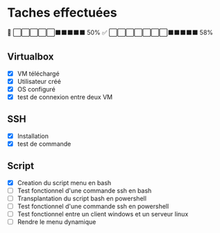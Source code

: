 # Taches effectuées
📅 
⬜⬜⬜⬜⬜⬛⬛⬛⬛⬛ 50%
✅
⬜⬜⬜⬜⬜⬜⬜⬛⬛⬛⬛⬛ 58%
## Virtualbox
  - [x] VM téléchargé
  - [x] Utilisateur créé
  - [x] OS configuré
  - [x] test de connexion entre deux VM
 ## SSH
   - [x] Installation
  - [x] test de commande
  ## Script
  - [x] Creation du script menu en bash
  - [ ] Test fonctionnel d'une commande ssh en bash
  - [ ]  Transplantation du script bash en powershell
  - [ ]  Test fonctionnel d'une commande ssh en powershell
  - [ ]   Test fonctionnel entre un client windows et un serveur linux
  - [ ] Rendre le menu dynamique 
